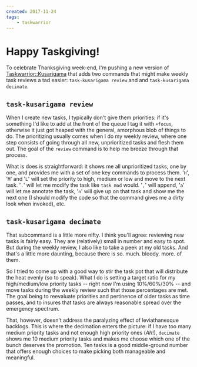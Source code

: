 ```yaml
---
created: 2017-11-24
tags:
    - taskwarrior
---
```


# Happy Taskgiving!

To celebrate Thanksgiving week-end, I'm pushing a new version of 
[Taskwarrior::Kusarigama](cpan:Taskwarrior-Kusarigama) that
adds two commands that might make weekly task reviews a tad easier:
`task-kusarigama review` and and `task-kusarigama decimate`.

## `task-kusarigama review`

When I create new tasks, I typically
don't give them priorities: if it's something I'd like to add at the front of
the queue I tag it with `+focus`, otherwise it just got heaped 
with the general, amorphous blob of things to do. 
The prioritizing usually comes when I do my weekly review,
where one step consists of going through all new, unprioritized tasks and
flesh them out. The goal of the `review` command is to help me breeze through
that process.

What is does is straightforward: it shows me all unprioritized tasks, one by
one, and provides me with a set of one key commands to process them. '`H`',
'`M`'
and '`L`' will set the priority to high, medium or low and move to the next
task. '`.`' will let me modify the task like `task mod` would. '`,`' will append,
'`a`' will let me annotate the task, '`n`' will give up on that task and show me
the next one (I should modify the code so that the command gives me a dirty look
when invoked), etc.

<asciinema-player src="/entry/happy-taskgiving/files/review.json" />

## `task-kusarigama decimate`

That subcommand is a little more nifty. I think you'll agree: 
reviewing new tasks is fairly
easy. They are (relatively) small in number and easy to spot.
But during the weekly review, I also like to take a peek at my old tasks. And
that's a little more daunting, because there is so. much. bloody. more. of them. 

So I tried to come up with a good way to stir the task pot that will distribute the
heat evenly (so to speak). What I do is setting a target ratio for my
high/medium/low priority tasks -- right now I'm using 10%/60%/30% -- and move
tasks during the weekly review such that those percentages are met. The goal
being to reevaluate priorities and pertinence of older tasks as time passes,
and to insures that tasks are always reasonable spread
over the emergency spectrum.

That, however, doesn't address the paralyzing effect of leviathanesque
backlogs.
This is where the decimation enters the picture: if I have too
many medium priority tasks and not enough high priority ones (*Ah*!), `decimate`
shows me 10 medium priority tasks and makes me choose which one of the bunch
deserves the promotion. Ten tasks is a good middle-ground number that 
offers enough choices to make picking both manageable and meaningful. 

<asciinema-player src="/entry/happy-taskgiving/files/decimate.json" />
